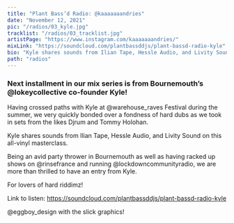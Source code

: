 ```yaml
---
title: "Plant Bass’d Radio: @kaaaaaaandries"
date: "November 12, 2021"
pic: "/radios/03_kyle.jpg"
tracklist: "/radios/03_tracklist.jpg"
artistPage: "https://www.instagram.com/kaaaaaaandries/"
mixLink: "https://soundcloud.com/plantbassddjs/plant-bassd-radio-kyle"
bio: "Kyle shares sounds from Ilian Tape, Hessle Audio, and Livity Sound on this all-vinyl masterclass..."
path: "radios"
---
```


### Next installment in our mix series is from Bournemouth’s @lokeycollective co-founder Kyle!

Having crossed paths with Kyle at @warehouse_raves Festival during the summer, we very quickly bonded over a fondness of hard dubs as we took in sets from the likes Djrum and Tommy Holohan.

Kyle shares sounds from Ilian Tape, Hessle Audio, and Livity Sound on this all-vinyl masterclass.

Being an avid party thrower in Bournemouth as well as having racked up shows on @rinsefrance and running @lockdowncommunityradio, we are more than thrilled to have an entry from Kyle.

For lovers of hard riddimz!

Link to listen: https://soundcloud.com/plantbassddjs/plant-bassd-radio-kyle

@eggboy_design with the slick graphics!

